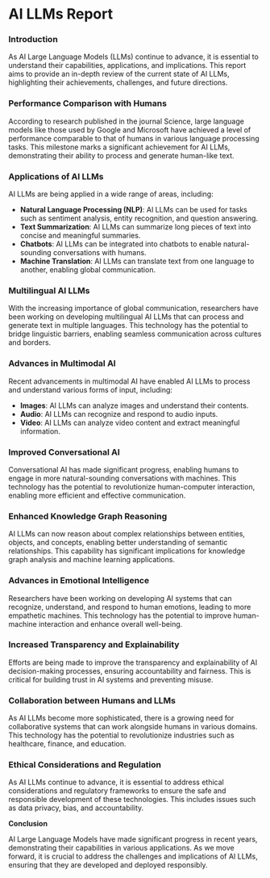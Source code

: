 **AI LLMs Report**
=====================

### Introduction

As AI Large Language Models (LLMs) continue to advance, it is essential to understand their capabilities, applications, and implications. This report aims to provide an in-depth review of the current state of AI LLMs, highlighting their achievements, challenges, and future directions.

### Performance Comparison with Humans

According to research published in the journal Science, large language models like those used by Google and Microsoft have achieved a level of performance comparable to that of humans in various language processing tasks. This milestone marks a significant achievement for AI LLMs, demonstrating their ability to process and generate human-like text.

### Applications of AI LLMs

AI LLMs are being applied in a wide range of areas, including:

* **Natural Language Processing (NLP)**: AI LLMs can be used for tasks such as sentiment analysis, entity recognition, and question answering.
* **Text Summarization**: AI LLMs can summarize long pieces of text into concise and meaningful summaries.
* **Chatbots**: AI LLMs can be integrated into chatbots to enable natural-sounding conversations with humans.
* **Machine Translation**: AI LLMs can translate text from one language to another, enabling global communication.

### Multilingual AI LLMs

With the increasing importance of global communication, researchers have been working on developing multilingual AI LLMs that can process and generate text in multiple languages. This technology has the potential to bridge linguistic barriers, enabling seamless communication across cultures and borders.

### Advances in Multimodal AI

Recent advancements in multimodal AI have enabled AI LLMs to process and understand various forms of input, including:

* **Images**: AI LLMs can analyze images and understand their contents.
* **Audio**: AI LLMs can recognize and respond to audio inputs.
* **Video**: AI LLMs can analyze video content and extract meaningful information.

### Improved Conversational AI

Conversational AI has made significant progress, enabling humans to engage in more natural-sounding conversations with machines. This technology has the potential to revolutionize human-computer interaction, enabling more efficient and effective communication.

### Enhanced Knowledge Graph Reasoning

AI LLMs can now reason about complex relationships between entities, objects, and concepts, enabling better understanding of semantic relationships. This capability has significant implications for knowledge graph analysis and machine learning applications.

### Advances in Emotional Intelligence

Researchers have been working on developing AI systems that can recognize, understand, and respond to human emotions, leading to more empathetic machines. This technology has the potential to improve human-machine interaction and enhance overall well-being.

### Increased Transparency and Explainability

Efforts are being made to improve the transparency and explainability of AI decision-making processes, ensuring accountability and fairness. This is critical for building trust in AI systems and preventing misuse.

### Collaboration between Humans and LLMs

As AI LLMs become more sophisticated, there is a growing need for collaborative systems that can work alongside humans in various domains. This technology has the potential to revolutionize industries such as healthcare, finance, and education.

### Ethical Considerations and Regulation

As AI LLMs continue to advance, it is essential to address ethical considerations and regulatory frameworks to ensure the safe and responsible development of these technologies. This includes issues such as data privacy, bias, and accountability.

**Conclusion**

AI Large Language Models have made significant progress in recent years, demonstrating their capabilities in various applications. As we move forward, it is crucial to address the challenges and implications of AI LLMs, ensuring that they are developed and deployed responsibly.